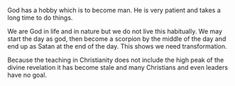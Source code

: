 God has a hobby which is to become man.
He is very patient and takes a long
time to do things.

We are God in life and in nature but we do
not live this habitually. We may start the
day as god, then become a scorpion by the
middle of the day and end up as Satan at the
end of the day. This shows we need transformation.

Because the teaching in Christianity does not
include the high peak of the divine revelation
it has become stale and many Christians and
even leaders have no goal.
